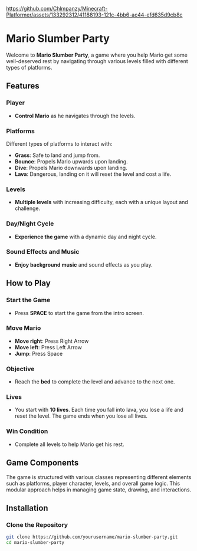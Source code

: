 https://github.com/Chlmpanzy/Minecraft-Platformer/assets/133292312/41188193-121c-4bb6-ac44-efd635d9cb8c
# Mario Slumber Party

Welcome to **Mario Slumber Party**, a game where you help Mario get some well-deserved rest by navigating through various levels filled with different types of platforms.

## Features

### Player
- **Control Mario** as he navigates through the levels.

### Platforms
Different types of platforms to interact with:
- **Grass**: Safe to land and jump from.
- **Bounce**: Propels Mario upwards upon landing.
- **Dive**: Propels Mario downwards upon landing.
- **Lava**: Dangerous, landing on it will reset the level and cost a life.

### Levels
- **Multiple levels** with increasing difficulty, each with a unique layout and challenge.

### Day/Night Cycle
- **Experience the game** with a dynamic day and night cycle.

### Sound Effects and Music
- **Enjoy background music** and sound effects as you play.

## How to Play

### Start the Game
- Press **SPACE** to start the game from the intro screen.

### Move Mario
- **Move right**: Press Right Arrow
- **Move left**: Press Left Arrow
- **Jump**: Press Space

### Objective
- Reach the **bed** to complete the level and advance to the next one.

### Lives
- You start with **10 lives**. Each time you fall into lava, you lose a life and reset the level. The game ends when you lose all lives.

### Win Condition
- Complete all levels to help Mario get his rest.

## Game Components

The game is structured with various classes representing different elements such as platforms, player character, levels, and overall game logic. This modular approach helps in managing game state, drawing, and interactions.

## Installation

### Clone the Repository

```bash
git clone https://github.com/yourusername/mario-slumber-party.git
cd mario-slumber-party
